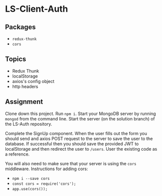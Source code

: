 # LS-Client-Auth

## Packages

* `redux-thunk`
* `cors`

## Topics

*	Redux Thunk
* localStorage
* axios's config object
* http headers


## Assignment

Clone down this project.  Run `npm i`.
Start your MongoDB server by running `mongod` from the command line.
Start the server (on the solution branch) of the LS-Auth repository.

Complete the SignUp component.  When the user fills out the form you should send and
axios POST request to the server to save the user to the database.  If successful then you
should save the provided JWT to localStorage and then redirect the user to `/users`.
User the existing code as a reference.

You will also need to make sure that your server is using the `cors` middleware.
Instructions for adding cors:
* `npm i --save cors`
* `const cors = require('cors');`
* `app.use(cors());`
